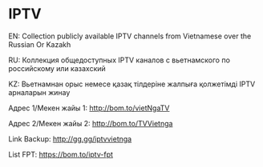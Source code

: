 # IPTV
EN: Collection publicly available IPTV channels from Vietnamese over the Russian Or Kazakh

RU: Коллекция общедоступных IPTV каналов с вьетнамского по российскому или казахский

KZ: Вьетнамнан орыс немесе қазақ тілдеріне жалпыға қолжетімді IPTV арналарын жинау

Адрес 1/Мекен жайы 1: http://bom.to/vietNgaTV

Адрес 2/Мекен жайы 2: http://bom.to/TVVietnga

Link Backup: http://gg.gg/iptvvietnga

List FPT: https://bom.to/iptv-fpt
